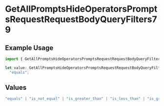 # GetAllPromptsHideOperatorsPromptsRequestRequestBodyQueryFilters79

## Example Usage

```typescript
import { GetAllPromptsHideOperatorsPromptsRequestRequestBodyQueryFilters79 } from "@orq-ai/node/models/operations";

let value: GetAllPromptsHideOperatorsPromptsRequestRequestBodyQueryFilters79 =
  "equals";
```

## Values

```typescript
"equals" | "is_not_equal" | "is_greater_than" | "is_less_than" | "is_greater_than_or_equal_to" | "is_less_than_or_equal_to" | "is_between" | "is_empty" | "is_not_empty"
```